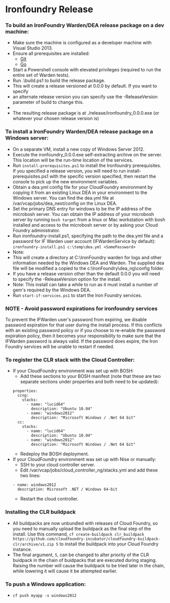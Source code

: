 
Ironfoundry Release
==========

### To build an IronFoundry Warden/DEA release package on a dev machine:
* Make sure the machine is configured as a developer machine with Visual Studio 2013.
* Ensure all prerequisites are installed:
  * [Git](http://git-scm.com/)
  * [Go](http://golang.org/)
* Start a Powershell console with elevated privileges (required to run the entire set of Warden tests).
* Run .\build.ps1 to build the release package.  
*   This will create a release versioned at 0.0.0 by default.  If you want to specify 
*   an alternate release version you can specify use the -ReleaseVersion parameter of build to change this.
*
* The resulting release package is at ./release/ironfoundry_0.0.0.exe (or whatever your chosen release version is)

### To install a IronFoundry Warden/DEA release package on a Windows server:
* On a separate VM, install a new copy of Windows Server 2012.
* Execute the ironfoundry_0.0.0.exe self-extracting archive on the server.  This location will be the run-time location of the services.
* Run `install-prerequisites.ps1` to install the Ironfoundry prerequisites.  If you specified a release version, you will need to run install-prerequisites.ps1 with the specific version specified, then restart the console to pick up the new environment variables.
* Obtain a dea.yml config file for your CloudFoundry environment by copying it from an existing Linux DEA in your environment to the Windows server. You can find the dea.yml file at /var/vcap/jobs/dea_next/config on the Linux DEA.
* Set the primary DNS entry for windows to be the IP address of the
  microbosh server. You can obtain the IP address of your microbosh
  server by running `bosh target` from a linux or Mac workstation with bosh installed and access to
  the microbosh server or by asking your Cloud Foundry administrator.
* Run ironfoundry-install.ps1, specifying the path to the dea.yml file and a password for IF Warden user account (IFWardenService by default):
`ironfoundry-install.ps1 c:\temp\dea.yml <SomePassword>`
* Note:
 * This will create a directory at C:\IronFoundry warden for logs and other information needed by the Windows DEA and Warden.  The supplied dea file will be modified a copied to the c:\IronFoundry\dea_ng\config folder.
  * If you have a release version other than the default 0.0.0 you will need to specify the -ReleaseVersion option for the install.
  * Note: This install can take a while to run as it must install a number of gem's required by the Windows DEA.
* Run `start-if-services.ps1` to start the Iron Foundry services.

### NOTE - Avoid password expirations for ironfoundry services
To prevent the IFWarden user's password from expiring, we disable
password expiration for that user during the install process. If this
conflicts with an existing password policy or if you choose to
re-enable the password expiration policy, then it becomes your
responsibility to make sure that the IFWarden password is always
valid. If the password does expire, the Iron Foundry services will be
unable to restart if needed.

### To register the CLR stack with the Cloud Controller:
* If your CloudFoundry environment was set up with BOSH:
  * Add these sections to your BOSH manifest (note that these are two separate sections under properties and both need to be updated):
  ```
  properties:
    ccng:
      stacks:
        - name: "lucid64"
          description: "Ubuntu 10.04"    
        - name: "windows2012"
          description: "Microsoft Windows / .Net 64 bit"
    cc:
      stacks:
        - name: "lucid64"
          description: "Ubuntu 10.04"    
        - name: "windows2012"
          description: "Microsoft Windows / .Net 64 bit"
  ```
  * Redeploy the BOSH deployment.
* If your CloudFoundry environment was set up with Nise or manually:
  * SSH to your cloud controller server.
  * Edit /var/vcap/jobs/cloud_controller_ng/stacks.yml and add these two lines:
  ```
  - name: windows2012
    description: Microsoft .NET / Windows 64-bit
  ```
  * Restart the cloud controller.

### Installing the CLR buildpack
* All buildpacks are now unbundled with releases of Cloud Foundry, so you need to manually upload the buildpack as the final step of the install. Use this command, `cf create-buildpack clr_buildpack https://github.com/cloudfoundry-incubator/cloudfoundry-buildpack-clr/archive/v1.zip 5` to install the buildpack into your Cloud Foundry instance. 
* The final argument, `5`, can be changed to alter priority of the CLR buidpack in the chain of buidpacks that are executed during staging. Raising the number will cause the buildpack to be tried later in the chain, while lowering it will cause it be attempted earlier.

### To push a Windows application:
* `cf push myapp -s windows2012`
